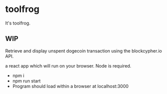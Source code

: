 # toolfrog
It's toolfrog.

## WIP

Retrieve and display unspent dogecoin transaction using the blockcypher.io API.

a react app which will run on your browser. Node is required.

* npm i
* npm run start
* Program should load within a browser at localhost:3000
